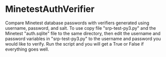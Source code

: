 # MinetestAuthVerifier
Compare Minetest database passwords with verifiers generated using username, password, and salt.
To use copy file "srp-test-py3.py" and the Minetest "auth.sqlite" file to the same directory, then edit the username and password variables in "srp-test-py3.py" to the username and password you would like to verify. Run the script and you will get a True or False if everything goes well.

